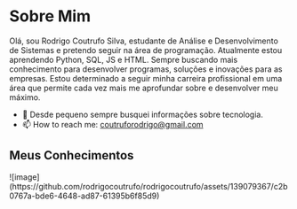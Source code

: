 <h1>Sobre Mim</h1>
<p>Olá, sou Rodrigo Coutrufo Silva, estudante de Análise e Desenvolvimento de Sistemas e pretendo seguir na área de programação. Atualmente estou aprendendo Python, SQL, JS e HTML. Sempre buscando mais conhecimento para desenvolver programas, soluções e inovações para as empresas. Estou determinado a seguir minha carreira profissional em uma área que permite cada vez mais me aprofundar sobre e desenvolver meu máximo.</p>

- 🔭 Desde pequeno sempre busquei informações sobre tecnologia.
- 📫 How to reach me: coutruforodrigo@gmail.com
  
<h2><b>Meus Conhecimentos</b></h2>
![image](https://github.com/rodrigocoutrufo/rodrigocoutrufo/assets/139079367/c2b0767a-bde6-4648-ad87-61395b6f85d9)




